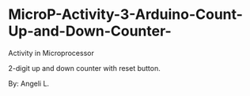 # MicroP-Activity-3-Arduino-Count-Up-and-Down-Counter-
Activity in Microprocessor


2-digit up and down counter with reset button. 


By: Angeli L.
